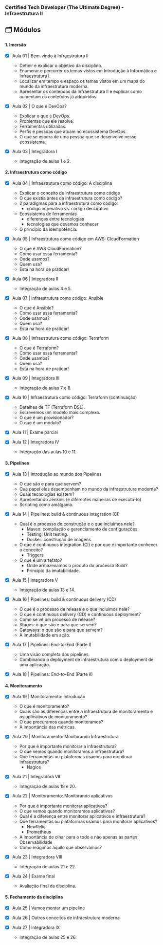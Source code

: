 ### Certified Tech Developer (The Ultimate Degree) - Infraestrutura II

## 🗂 Módulos

#### 1. Imersão

- [x] Aula 01 | Bem-vindo à Infraestrutura II
    -  Definir e explicar o objetivo da disciplina.
    -  Enumerar e percorrer os temas vistos em Introdução à Informática e Infraestrutura I.
    -  Localizar em tempo e espaço os temas vistos em um mapa do mundo da infraestrutura moderna.
    -  Apresentar os conteúdos da Infraestrutura II e explicar como aumentam os conteúdos já adquiridos.

- [x] Aula 02 | O que é DevOps?
    -  Explicar o que é DevOps.
    -  Problemas que ele resolve.
    -  Ferramentas utilizadas.
    -  Perfis e pessoas que atuam no ecossistema DevOps.
    -  O que se espera de uma pessoa que se desenvolve nesse ecossistema.

- [x] Aula 03 | Integradora I
    -  Integração de aulas 1 e 2.

#### 2. Infraestrutura como código

- [x] Aula 04 | Infraestrutura como código: A disciplina
    -  Explicar o conceito de infraestrutura como código
    -  O que existia antes da infraestrutura como código?
    -  2 paradigmas para a infraestrutura como código: 
        -  código imperativo vs. código declarativo
    -  Ecossistema de ferramentas
        -  diferenças entre tecnologias 
        -  tecnologias que devemos conhecer
    -  O princípio da idempotência.

- [x] Aula 05 | Infraestrutura como código em AWS: CloudFormation
    -  O que é AWS CloudFormation?
    -  Como usar essa ferramenta?
    -  Onde usamos?
    -  Quem usa?
    -  Está na hora de praticar!

- [x] Aula 06 | Integradora II
    -  Integração de aulas 4 e 5.

- [x] Aula 07 | Infraestrutura como código: Ansible
    -  O que é Ansible?
    -  Como usar essa ferramenta?
    -  Onde usamos?
    -  Quem usa?
    -  Está na hora de praticar!

- [x] Aula 08 | Infraestrutura como código: Terraform
    -  O que é Terraform?
    -  Como usar essa ferramenta?
    -  Onde usamos?
    -  Quem usa?
    -  Está na hora de praticar!

- [x] Aula 09 | Integradora III
    -  Integração de aulas 7 e 8. 

- [x] Aula 10 | Infraestrutura como código: Terraform (continuação)
    -  Detalhes de TF (Terraform DSL).
    -  Escrevemos um modelo mais complexo.
    -  O que é um provisionador?
    -  O que é um módulo?

- [x] Aula 11 | Exame parcial

- [x] Aula 12 | Integradora IV
    -  Integração das aulas 10 e 11.

#### 3. Pipelines

- [x] Aula 13 | Introdução ao mundo dos Pipelines
    -  O que são e para que servem?
    -  Que papel eles desempenham no mundo da infraestrutura moderna?
    -  Quais tecnologias existem?
    -  Apresentando Jenkins (e diferentes maneiras de executá-lo)
    -  Scripting como amálgama.

- [x] Aula 14 | Pipelines: build & continuous integration (CI)
    -  Qual é o processo de construção e o que incluímos nele?
        -  Maven: compilação e gerenciamento de configurações.
        -  Testing: Unit testing.
        -  Docker: construção de imagens.
    -  O que é continuous integration (CI) e por que é importante conhecer o conceito?
        -  Triggers
    -  O que é um artefato?
        -  Onde armazenamos o produto do processo Build?
        -  Princípio da imutabilidade.

- [x] Aula 15 | Integradora V
    -  Integração de aulas 13 e 14.

- [x] Aula 16 | Pipelines: build & continuous delivery (CD)
    -  O que é o processo de release e o que incluímos nele?
    -  O que é continuous delivery (CD) e continuous deployment?
    -  Como se vê um processo de release?
    -  Stages: o que são e para que servem?
    -  Gateways: o que são e para que servem?
    -  A imutabilidade em ação.

- [x] Aula 17 | Pipelines: End-to-End (Parte I)
    -  Uma visão completa dos pipelines.
    -  Combinando o deployment de infraestrutura com o deployment de uma aplicação.

- [x] Aula 18 | Pipelines: End-to-End (Parte II)

#### 4. Monitoramento

- [x] Aula 19 | Monitoramento: Introdução
    -  O que é monitoramento?
    -  Quais são as diferenças entre a infraestrutura de monitoramento e os aplicativos de monitoramento?
    -  O que procuramos quando monitoramos?
    -  A importância das métricas.

- [x] Aula 20 | Monitoramento: Monitorando Infraestrutura
    -  Por que é importante monitorar a infraestrutura?
    -  O que vemos quando monitoramos a infraestrutura?
    -  Que ferramentas ou plataformas usamos para monitorar infraestrutura?
        -  Nagios

- [x] Aula 21 | Integradora VII
    -  Integração de aulas 19 e 20.

- [x] Aula 22 | Monitoramento: Monitorando aplicativos
    -  Por que é importante monitorar aplicativos?
    -  O que vemos quando monitoramos aplicativos?
    -  Qual é a diferença entre monitorar aplicativos e infraestrutura?
    -  Que ferramentas ou plataformas usamos para monitorar aplicativos?
        -  NewRelic
        -  Prometheus
    -  A importância de olhar para o todo e não apenas as partes: Observabilidade
    -  Como reagimos àquilo que observamos?

- [x] Aula 23 | Integradora VIII
    -  Integração de aulas 21 e 22.

- [x] Aula 24 | Exame final
    -  Avaliação final da disciplina.

#### 5. Fechamento da disciplina

- [x] Aula 25 | Vamos montar um pipeline

- [x] Aula 26 | Outros conceitos de infraestrutura moderna

- [x] Aula 27 | Integradora IX
    -  Integração de aulas 25 e 26.

